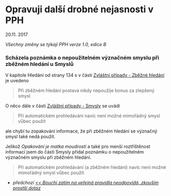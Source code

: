 # Opravuji další drobné nejasnosti v PPH

20.11. 2017

*Všechny změny se týkají PPH verze 1.0, edice B*

### Scházela poznámka o nepoužitelném význačném smyslu při zběžném hledání u Smyslů

V kapitole Hledání od strany 134 s v části [Zvláštní případy - Zběžné hledání](https://pph.drdplus.info/#zbezne_hledani)
 je uvedeno
 > Při zběžném hledání postava nikdy nepoužije bonus za zlepšený smysl
 
O něco dále v části [Zvláštní případy - Smysly](https://pph.drdplus.info/#smysly) se uvádí
 > Při automatickém prohledávání navíc není možné mimořádný smysl vůbec použít
 
ale chybí tu zopakování informace, že při zběžném hledání se význačný smysl také nedá použít.

Jelikož *Opakování je matka moudrosti* a také pro menší roztříštěnost informací jsem do části Smysly přidal poznámku o nepoužitelném význačném smyslu při zběžném hledání.
 > Při automatickém prohledávání (a zběžném hledání) navíc není možné mimořádný smysl vůbec použít

- *předchozí [<< Bouchi zatím na veřejná pravidla neodpovídá, zkouším prostší dotaz](11-11-2017-bouchi_zatim_na_verejna_pravidla_neodpovida_zkousim_prostsi_dotaz.md)*